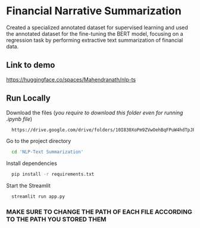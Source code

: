 
# Financial Narrative Summarization

Created a specialized annotated dataset for supervised learning and used the annotated dataset for the fine-tuning the BERT model, focusing on a regression task by performing extractive text summarization of financial data.


## Link to demo


https://huggingface.co/spaces/Mahendranath/nlp-ts
## Run Locally

Download the files (*you require to download this folder even for running .ipynb file*)

```bash
  https://drive.google.com/drive/folders/10I830XoPm9ZVwOehBqFPuW4hdTpJPREp?usp=sharing!

```

Go to the project directory

```bash
  cd 'NLP-Text Summarization'
```

Install dependencies

```bash
  pip install -r requirements.txt
```

Start the Streamlit

```bash
  streamlit run app.py
```
### **MAKE SURE TO CHANGE THE PATH OF EACH FILE ACCORDING TO THE PATH YOU STORED THEM**
